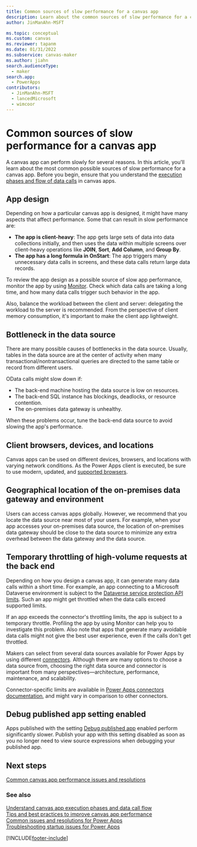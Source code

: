 ```yaml
---
title: Common sources of slow performance for a canvas app
description: Learn about the common sources of slow performance for a canvas app.
author: JinManAhn-MSFT

ms.topic: conceptual
ms.custom: canvas
ms.reviewer: tapanm
ms.date: 01/31/2022
ms.subservice: canvas-maker
ms.author: jiahn
search.audienceType: 
  - maker
search.app: 
  - PowerApps
contributors:
  - JinManAhn-MSFT
  - lancedMicrosoft
  - wimcoor
---
```


# Common sources of slow performance for a canvas app

A canvas app can perform slowly for several reasons. In this article, you'll learn about the most common possible sources of slow performance for a canvas app. Before you begin, ensure that you understand the [execution phases and flow of data calls](execution-phases-data-flow.md) in canvas apps.

## App design

Depending on how a particular canvas app is designed, it might have many aspects that affect performance. Some that can result in slow performance are:

- **The app is client-heavy**: The app gets large sets of data into data collections initially, and then uses the data within multiple screens over client-heavy operations like **JOIN**, **Sort**, **Add Column**, and **Group By**.
- **The app has a long formula in OnStart**: The app triggers many unnecessary data calls in screens, and these data calls return large data records.

To review the app design as a possible source of slow app performance, monitor the app by using [Monitor](../monitor-overview.md). Check which data calls are taking a long time, and how many data calls trigger such behavior in the app.

Also, balance the workload between the client and server: delegating the workload to the server is recommended. From the perspective of client memory consumption, it's important to make the client app lightweight.

## Bottleneck in the data source

There are many possible causes of bottlenecks in the data source. Usually, tables in the data source are at the center of activity when many transactional/nontransactional queries are directed to the same table or record from different users.

OData calls might slow down if:

- The back-end machine hosting the data source is low on resources.
- The back-end SQL instance has blockings, deadlocks, or resource contention.
- The on-premises data gateway is unhealthy.

When these problems occur, tune the back-end data source to avoid slowing the app's performance.

## Client browsers, devices, and locations

Canvas apps can be used on different devices, browsers, and locations with varying network conditions. As the Power Apps client is executed, be sure to use modern, updated, and [supported browsers](limits-and-config.md#supported-browsers-for-running-canvas-apps).

## Geographical location of the on-premises data gateway and environment

Users can access canvas apps globally. However, we recommend that you locate the data source near most of your users. For example, when your app accesses your on-premises data source, the location of on-premises data gateway should be close to the data source to minimize any extra overhead between the data gateway and the data source.

## Temporary throttling of high-volume requests at the back end

Depending on how you design a canvas app, it can generate many data calls within a short time. For example, an app connecting to a Microsoft Dataverse environment is subject to the [Dataverse service protection API limits](../../developer/data-platform/api-limits.md). Such an app might get throttled when the data calls exceed supported limits.

If an app exceeds the connector's throttling limits, the app is subject to a temporary throttle. Profiling the app by using Monitor can help you to investigate this problem. Also note that apps that generate many avoidable data calls might not give the best user experience, even if the calls don't get throttled.

Makers can select from several data sources available for Power Apps by using different [connectors](connections-list.md). Although there are many options to choose a data source from, choosing the right data source and connector is important from many perspectives&mdash;architecture, performance, maintenance, and scalability.

Connector-specific limits are available in [Power Apps connectors documentation](/connectors/connector-reference/connector-reference-powerapps-connectors), and might vary in comparison to other connectors.

## Debug published app setting enabled

Apps published with the setting [Debug published app](../monitor-canvasapps.md#setting-debug-published-app) enabled perform significantly slower. Publish your app with this setting disabled as soon as you no longer need to view source expressions when debugging your published app.  

## Next steps

[Common canvas app performance issues and resolutions](common-performance-issue-resolutions.md)

### See also

[Understand canvas app execution phases and data call flow](execution-phases-data-flow.md) <br>
[Tips and best practices to improve canvas app performance](performance-tips.md) <br>
[Common issues and resolutions for Power Apps](common-issues-and-resolutions.md) <br>
[Troubleshooting startup issues for Power Apps](../../troubleshooting-startup-issues.md)


[!INCLUDE[footer-include](../../includes/footer-banner.md)]
